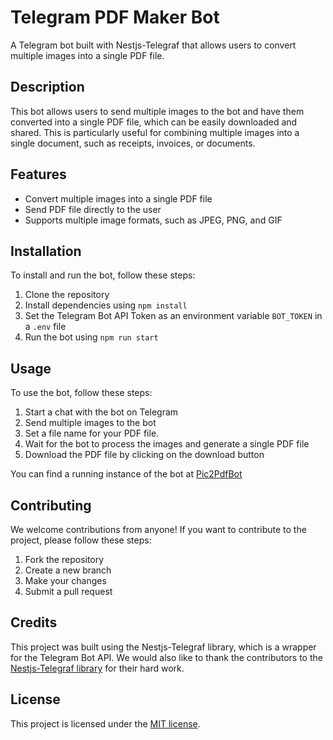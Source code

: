 # Telegram PDF Maker Bot

A Telegram bot built with Nestjs-Telegraf that allows users to convert multiple images into a single PDF file.

## Description

This bot allows users to send multiple images to the bot and have them converted into a single PDF file, which can be easily downloaded and shared. This is particularly useful for combining multiple images into a single document, such as receipts, invoices, or documents.

## Features

- Convert multiple images into a single PDF file
- Send PDF file directly to the user
- Supports multiple image formats, such as JPEG, PNG, and GIF

## Installation

To install and run the bot, follow these steps:

1. Clone the repository
2. Install dependencies using `npm install`
3. Set the Telegram Bot API Token as an environment variable `BOT_TOKEN` in a `.env` file
4. Run the bot using `npm run start`

## Usage

To use the bot, follow these steps:

1. Start a chat with the bot on Telegram
2. Send multiple images to the bot
3. Set a file name for your PDF file.
4. Wait for the bot to process the images and generate a single PDF file
5. Download the PDF file by clicking on the download button

You can find a running instance of the bot at [Pic2PdfBot](https://t.me/Pics2PdfBot)

## Contributing

We welcome contributions from anyone! If you want to contribute to the project, please follow these steps:

1. Fork the repository
2. Create a new branch
3. Make your changes
4. Submit a pull request

## Credits

This project was built using the Nestjs-Telegraf library, which is a wrapper for the Telegram Bot API. We would also like to thank the contributors to the [Nestjs-Telegraf library](https://github.com/hypeertech/nestjs-telegraf) for their hard work.

## License

This project is licensed under the [MIT license](LICENSE).
